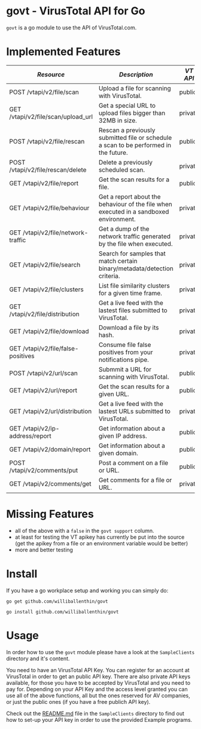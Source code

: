 govt - VirusTotal API for Go
============================

`govt` is a go module to use the API of VirusTotal.com.

Implemented Features
====================

| *Resource* | *Description* | *VT API* | *govt support* |
|------------------------------------|----------------------------------------------------------------------------------------|-------|-----|
| POST /vtapi/v2/file/scan           | Upload a file for scanning with VirusTotal.                                            | public |true |
| GET /vtapi/v2/file/scan/upload_url | Get a special URL to upload files bigger than 32MB in size.                            | private|false|
| POST /vtapi/v2/file/rescan         | Rescan a previously submitted file or schedule a scan to be performed in the future.   | public |true |
| POST /vtapi/v2/file/rescan/delete  | Delete a previously scheduled scan.                                                    | private|false|
| GET /vtapi/v2/file/report          | Get the scan results for a file.                                                       | public |true |
| GET /vtapi/v2/file/behaviour       | Get a report about the behaviour of the file when executed in a sandboxed environment. | private|false|
| GET /vtapi/v2/file/network-traffic | Get a dump of the network traffic generated by the file when executed.                 | private|true |
| GET /vtapi/v2/file/search          | Search for samples that match certain binary/metadata/detection criteria.              | private|false|
| GET /vtapi/v2/file/clusters        | List file similarity clusters for a given time frame.                                  | private|false|
| GET /vtapi/v2/file/distribution    | Get a live feed with the lastest files submitted to VirusTotal.                        | private|true |
| GET /vtapi/v2/file/download        | Download a file by its hash.                                                           | private|true |
| GET /vtapi/v2/file/false-positives | Consume file false positives from your notifications pipe.                             | private|false|
| POST /vtapi/v2/url/scan            | Submmit a URL for scanning with VirusTotal.                                            | public |true |
| GET /vtapi/v2/url/report           | Get the scan results for a given URL.                                                  | public |true |
| GET /vtapi/v2/url/distribution     | Get a live feed with the lastest URLs submitted to VirusTotal.                         | private|false|
| GET /vtapi/v2/ip-address/report    | Get information about a given IP address.                                              | public |true |
| GET /vtapi/v2/domain/report        | Get information about a given domain.                                                  | public |true |
| POST /vtapi/v2/comments/put        | Post a comment on a file or URL.                                                       | public |true |
| GET /vtapi/v2/comments/get         | Get comments for a file or URL.                                                        | private|false|

Missing Features
================

- all of the above with a `false` in the `govt support` column.
- at least for testing the VT apikey has currently be put into the source (get the apikey from a file or an environment variable would be better)
- more and better testing

Install
=======

If you have a go workplace setup and working you can simply do:

 ```go get github.com/williballenthin/govt```

 ```go install github.com/williballenthin/govt```

Usage
=====

In order how to use the `govt` module please have a look at the `SampleClients` directory and it's content.

You need to have an VirusTotal API Key. You can register for an account at VirusTotal in order to get an public API key.
There are also private API keys available, for those you have to be accepted by VirusTotal and you need to pay for.
Depending on your API Key and the access level granted you can use all of the above functions, all but the ones reserved for AV companies, or just the public ones (if you have a free publich API key).

Check out the [README.md](https://github.com/williballenthin/govt/blob/master/SampleClients/README.md) file in the `SampleClients` directory to find out how to set-up your API key in order to use the provided Example programs.
